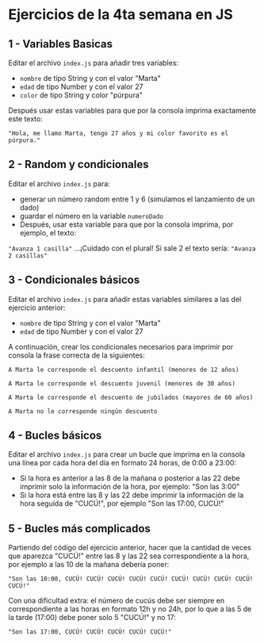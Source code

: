 # Ejercicios de la 4ta semana en JS

## 1 - Variables Basicas
Editar el archivo `index.js` para añadir tres variables:

- `nombre` de tipo String y con el valor "Marta"
- `edad` de tipo Number y con el valor 27
- `color` de tipo String y color "púrpura"

Después usar estas variables para que por la consola imprima exactamente este texto:

`"Hola, me llamo Marta, tengo 27 años y mi color favorito es el púrpura."`

## 2 - Random y condicionales
Editar el archivo `index.js` para:

- generar un número random entre 1 y 6  (simulamos el lanzamiento de un dado)
- guardar el número en la variable `numeroDado`
- Después, usar esta variable para que por la consola imprima, por ejemplo, el texto:

`"Avanza 1 casilla"`  ...¡Cuidado con el plural! Si sale 2 el texto sería:  `"Avanza 2 casillas"`

## 3 - Condicionales básicos
Editar el archivo `index.js` para añadir estas variables similares a las del ejercicio anterior:

- `nombre` de tipo String y con el valor "Marta"
- `edad` de tipo Number y con el valor 27

A continuación, crear los condicionales necesarios para imprimir por consola la frase correcta de la siguientes:

`A Marta le corresponde el descuento infantil (menores de 12 años)`

`A Marta le corresponde el descuento juvenil (menores de 30 años)`

`A Marta le corresponde el descuento de jubilados (mayores de 60 años)`

`A Marta no le corresponde ningún descuento`

## 4  - Bucles básicos
Editar el archivo `index.js` para crear un bucle que imprima en la consola una línea por cada hora del día en formato 24 horas, de 0:00 a 23:00:

- Si la hora es anterior a las 8 de la mañana o posterior a las 22 debe imprimir solo la información de la hora, por ejemplo: "Son las 3:00"
- Si la hora está entre las 8 y las 22 debe imprimir la información de la hora seguída de "CUCÚ!", por ejemplo "Son las 17:00, CUCÚ!"

## 5  - Bucles más complicados
Partiendo del código del ejercicio anterior, hacer que la cantidad de veces que aparezca "CUCÚ!" entre las 8 y las 22 sea correspondiente a la hora, por ejemplo a las 10 de la mañana debería poner:

`"Son las 10:00, CUCÚ! CUCÚ! CUCÚ! CUCÚ! CUCÚ! CUCÚ! CUCÚ! CUCÚ! CUCÚ! CUCÚ!"`

Con una dificultad extra: el número de cucús debe ser siempre en correspondiente a las horas en formato 12h y no 24h, por lo que a las 5 de la tarde (17:00) debe poner solo 5 "CUCÚ!" y no 17:

`"Son las 17:00, CUCÚ! CUCÚ! CUCÚ! CUCÚ! CUCÚ!"`
